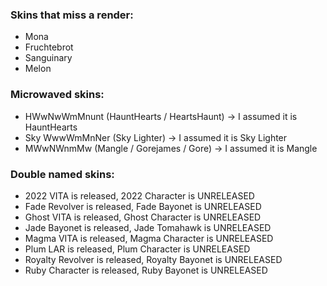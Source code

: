 ### Skins that miss a render:
- Mona
- Fruchtebrot
- Sanguinary
- Melon

### Microwaved skins:
- HWwNwWmMnunt (HauntHearts / HeartsHaunt) -> I assumed it is HauntHearts
- Sky WwwWmMnNer (Sky Lighter) -> I assumed it is Sky Lighter
- MWwNWnmMw (Mangle / Gorejames / Gore) -> I assumed it is Mangle

### Double named skins:
- 2022 VITA is released, 2022 Character is UNRELEASED
- Fade Revolver is released, Fade Bayonet is UNRELEASED
- Ghost VITA is released, Ghost Character is UNRELEASED
- Jade Bayonet is released, Jade Tomahawk is UNRELEASED
- Magma VITA is released, Magma Character is UNRELEASED
- Plum LAR is released, Plum Character is UNRELEASED
- Royalty Revolver is released, Royalty Bayonet is UNRELEASED
- Ruby Character is released, Ruby Bayonet is UNRELEASED
